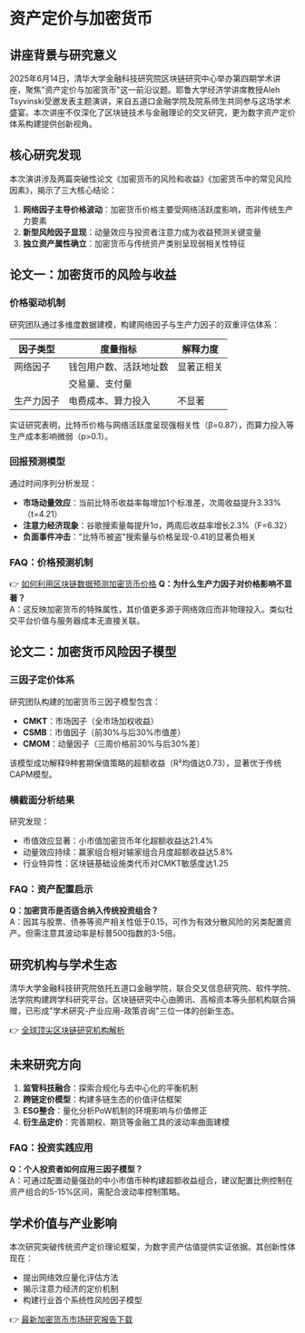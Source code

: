 # 资产定价与加密货币

## 讲座背景与研究意义

2025年6月14日，清华大学金融科技研究院区块链研究中心举办第四期学术讲座，聚焦"资产定价与加密货币"这一前沿议题。耶鲁大学经济学讲席教授Aleh Tsyvinski受邀发表主题演讲，来自五道口金融学院及院系师生共同参与这场学术盛宴。本次讲座不仅深化了区块链技术与金融理论的交叉研究，更为数字资产定价体系构建提供创新视角。

## 核心研究发现

本次演讲涉及两篇突破性论文《加密货币的风险和收益》《加密货币中的常见风险因素》，揭示了三大核心结论：

1. **网络因子主导价格波动**：加密货币价格主要受网络活跃度影响，而非传统生产力要素
2. **新型风险因子显现**：动量效应与投资者注意力成为收益预测关键变量
3. **独立资产属性确立**：加密货币与传统资产类别呈现弱相关性特征

## 论文一：加密货币的风险与收益

### 价格驱动机制

研究团队通过多维度数据建模，构建网络因子与生产力因子的双重评估体系：

| 因子类型       | 度量指标                     | 解释力度     |
|----------------|------------------------------|--------------|
| 网络因子       | 钱包用户数、活跃地址数       | 显著正相关   |
|                | 交易量、支付量               |              |
| 生产力因子     | 电费成本、算力投入           | 不显著       |

实证研究表明，比特币价格与网络活跃度呈现强相关性（β=0.87），而算力投入等生产成本影响微弱（p>0.1）。

### 回报预测模型

通过时间序列分析发现：
- **市场动量效应**：当前比特币收益率每增加1个标准差，次周收益提升3.33%（t=4.21）
- **注意力经济现象**：谷歌搜索量每提升1σ，两周后收益率增长2.3%（F=6.32）
- **负面事件冲击**："比特币被盗"搜索量与价格呈现-0.41的显著负相关

### FAQ：价格预测机制

👉 [如何利用区块链数据预测加密货币价格](https://bit.ly/okx_welcome)
**Q：为什么生产力因子对价格影响不显著？**  
A：这反映加密货币的特殊属性，其价值更多源于网络效应而非物理投入。类似社交平台价值与服务器成本无直接关联。

## 论文二：加密货币风险因子模型

### 三因子定价体系

研究团队构建的加密货币三因子模型包含：
- **CMKT**：市场因子（全市场加权收益）
- **CSMB**：市值因子（前30%与后30%市值差）
- **CMOM**：动量因子（三周价格前30%与后30%差）

该模型成功解释9种套期保值策略的超额收益（R²均值达0.73），显著优于传统CAPM模型。

### 横截面分析结果

研究发现：
- 市值效应显著：小市值加密货币年化超额收益达21.4%
- 动量效应持续：赢家组合相对输家组合月度超额收益达5.8%
- 行业特异性：区块链基础设施类代币对CMKT敏感度达1.25

### FAQ：资产配置启示

**Q：加密货币是否适合纳入传统投资组合？**  
A：因其与股票、债券等资产相关性低于0.15，可作为有效分散风险的另类配置资产。但需注意其波动率是标普500指数的3-5倍。

## 研究机构与学术生态

清华大学金融科技研究院依托五道口金融学院，联合交叉信息研究院、软件学院、法学院构建跨学科研究平台。区块链研究中心由腾讯、高榕资本等头部机构联合捐赠，已形成"学术研究-产业应用-政策咨询"三位一体的创新生态。

👉 [全球顶尖区块链研究机构解析](https://bit.ly/okx_welcome)

## 未来研究方向

1. **监管科技融合**：探索合规化与去中心化的平衡机制
2. **跨链定价模型**：构建多链生态的价值评估框架
3. **ESG整合**：量化分析PoW机制的环境影响与价值修正
4. **衍生品定价**：完善期权、期货等金融工具的波动率曲面建模

### FAQ：投资实践应用

**Q：个人投资者如何应用三因子模型？**  
A：可通过配置动量强劲的中小市值币种构建超额收益组合，建议配置比例控制在资产组合的5-15%区间，需配合波动率控制策略。

## 学术价值与产业影响

本次研究突破传统资产定价理论框架，为数字资产估值提供实证依据。其创新性体现在：
- 提出网络效应量化评估方法
- 揭示注意力经济的定价机制
- 构建行业首个系统性风险因子模型

👉 [最新加密货币市场研究报告下载](https://bit.ly/okx_welcome)
